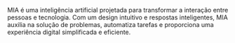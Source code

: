 MIA é uma inteligência artificial projetada para transformar a interação entre pessoas e tecnologia. Com um design intuitivo e respostas inteligentes, MIA auxilia na solução de problemas, automatiza tarefas e proporciona uma experiência digital simplificada e eficiente.
